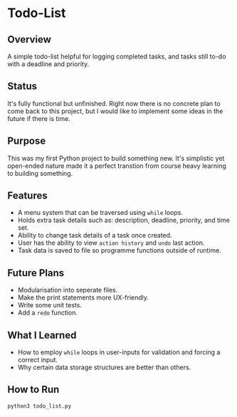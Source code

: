 # Todo-List

## Overview
A simple todo-list helpful for logging completed tasks, and tasks still to-do with a deadline and priority. 

## Status
It's fully functional but unfinished. Right now there is no concrete plan to come back to this project, but I would like to implement some ideas in the future if there is time. 

## Purpose
This was my first Python project to build something new. It's simplistic yet open-ended nature made it a perfect transtion from course heavy learning to building something.

## Features
- A menu system that can be traversed using `while` loops.
- Holds extra task details such as: description, deadline, priority, and time set. 
- Ability to change task details of a task once created.
- User has the ability to view `action history` and `undo` last action. 
- Task data is saved to file so programme functions outside of runtime. 

## Future Plans
- Modularisation into seperate files. 
- Make the print statements more UX-friendly.
- Write some unit tests.
- Add a `redo` function. 

## What I Learned
- How to employ `while` loops in user-inputs for validation and forcing a correct input. 
- Why certain data storage structures are better than others. 

## How to Run

```bash
python3 todo_list.py
